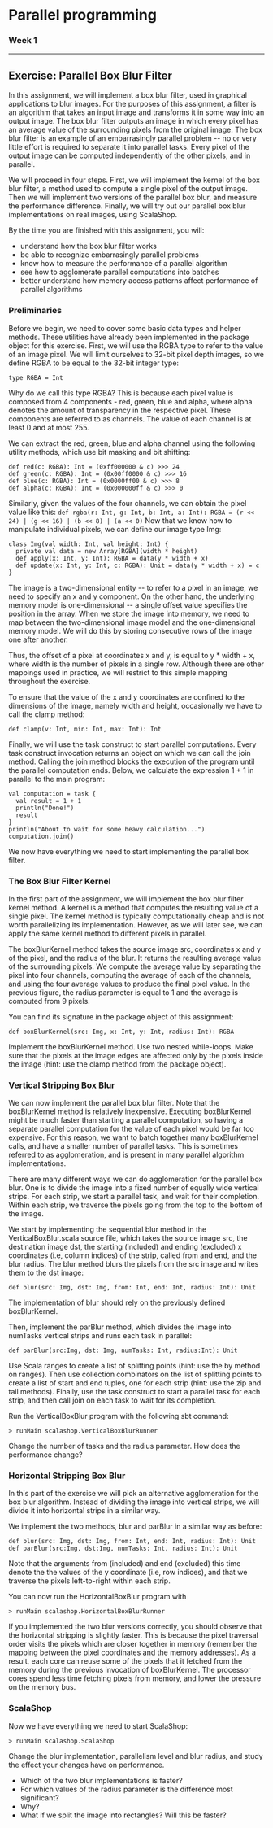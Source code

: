 # Parallel programming
### Week 1

-----------------------------
Exercise: Parallel Box Blur Filter
-----------------------------

In this assignment, we will implement a box blur filter, used in graphical applications to blur images. For the purposes of this assignment, a filter is an algorithm that takes an input image and transforms it in some way into an output image. The box blur filter outputs an image in which every pixel has an average value of the surrounding pixels from the original image. The box blur filter is an example of an embarrasingly parallel problem -- no or very little effort is required to separate it into parallel tasks. Every pixel of the output image can be computed independently of the other pixels, and in parallel.

We will proceed in four steps. First, we will implement the kernel of the box blur filter, a method used to compute a single pixel of the output image. Then we will implement two versions of the parallel box blur, and measure the performance difference. Finally, we will try out our parallel box blur implementations on real images, using ScalaShop.

By the time you are finished with this assignment, you will:

* understand how the box blur filter works
* be able to recognize embarrasingly parallel problems
* know how to measure the performance of a parallel algorithm
* see how to agglomerate parallel computations into batches
* better understand how memory access patterns affect performance of parallel algorithms

### Preliminaries

Before we begin, we need to cover some basic data types and helper methods. These utilities have already been implemented in the package object for this exercise. First, we will use the RGBA type to refer to the value of an image pixel. We will limit ourselves to 32-bit pixel depth images, so we define RGBA to be equal to the 32-bit integer type:
```
type RGBA = Int
```
Why do we call this type RGBA? This is because each pixel value is composed from 4 components - red, green, blue and alpha, where alpha denotes the amount of transparency in the respective pixel. These components are referred to as channels. The value of each channel is at least 0 and at most 255.

We can extract the red, green, blue and alpha channel using the following utility methods, which use bit masking and bit shifting:
```
def red(c: RGBA): Int = (0xff000000 & c) >>> 24
def green(c: RGBA): Int = (0x00ff0000 & c) >>> 16
def blue(c: RGBA): Int = (0x0000ff00 & c) >>> 8
def alpha(c: RGBA): Int = (0x000000ff & c) >>> 0
```
Similarly, given the values of the four channels, we can obtain the pixel value like this:
``
def rgba(r: Int, g: Int, b: Int, a: Int): RGBA =
  (r << 24) | (g << 16) | (b << 8) | (a << 0)
``
Now that we know how to manipulate individual pixels, we can define our image type Img:
```
class Img(val width: Int, val height: Int) {
  private val data = new Array[RGBA](width * height)
  def apply(x: Int, y: Int): RGBA = data(y * width + x)
  def update(x: Int, y: Int, c: RGBA): Unit = data(y * width + x) = c
}
```
The image is a two-dimensional entity -- to refer to a pixel in an image, we need to specify an x and y component. On the other hand, the underlying memory model is one-dimensional -- a single offset value specifies the position in the array. When we store the image into memory, we need to map between the two-dimensional image model and the one-dimensional memory model. We will do this by storing consecutive rows of the image one after another.

Thus, the offset of a pixel at coordinates x and y, is equal to y * width + x, where width is the number of pixels in a single row. Although there are other mappings used in practice, we will restrict to this simple mapping throughout the exercise.

To ensure that the value of the x and y coordinates are confined to the dimensions of the image, namely width and height, occasionally we have to call the clamp method:
```
def clamp(v: Int, min: Int, max: Int): Int
```
Finally, we will use the task construct to start parallel computations. Every task construct invocation returns an object on which we can call the join method. Calling the join method blocks the execution of the program until the parallel computation ends. Below, we calculate the expression 1 + 1 in parallel to the main program:
```
val computation = task {
  val result = 1 + 1
  println("Done!")
  result
}
println("About to wait for some heavy calculation...")
computation.join()
```
We now have everything we need to start implementing the parallel box filter.

### The Box Blur Filter Kernel

In the first part of the assignment, we will implement the box blur filter kernel method. A kernel is a method that computes the resulting value of a single pixel. The kernel method is typically computationally cheap and is not worth parallelizing its implementation. However, as we will later see, we can apply the same kernel method to different pixels in parallel.


The boxBlurKernel method takes the source image src, coordinates x and y of the pixel, and the radius of the blur. It returns the resulting average value of the surrounding pixels. We compute the average value by separating the pixel into four channels, computing the average of each of the channels, and using the four average values to produce the final pixel value. In the previous figure, the radius parameter is equal to 1 and the average is computed from 9 pixels.

You can find its signature in the package object of this assignment:
```
def boxBlurKernel(src: Img, x: Int, y: Int, radius: Int): RGBA
```
Implement the boxBlurKernel method. Use two nested while-loops. Make sure that the pixels at the image edges are affected only by the pixels inside the image (hint: use the clamp method from the package object).

### Vertical Stripping Box Blur

We can now implement the parallel box blur filter. Note that the boxBlurKernel method is relatively inexpensive. Executing boxBlurKernel might be much faster than starting a parallel computation, so having a separate parallel computation for the value of each pixel would be far too expensive. For this reason, we want to batch together many boxBlurKernel calls, and have a smaller number of parallel tasks. This is sometimes referred to as agglomeration, and is present in many parallel algorithm implementations.

There are many different ways we can do agglomeration for the parallel box blur. One is to divide the image into a fixed number of equally wide vertical strips. For each strip, we start a parallel task, and wait for their completion. Within each strip, we traverse the pixels going from the top to the bottom of the image.

We start by implementing the sequential blur method in the VerticalBoxBlur.scala source file, which takes the source image src, the destination image dst, the starting (included) and ending (excluded) x coordinates (i.e, column indices) of the strip, called from and end, and the blur radius. The blur method blurs the pixels from the src image and writes them to the dst image:
```
def blur(src: Img, dst: Img, from: Int, end: Int, radius: Int): Unit
```
The implementation of blur should rely on the previously defined boxBlurKernel.

Then, implement the parBlur method, which divides the image into numTasks vertical strips and runs each task in parallel:
```
def parBlur(src:Img, dst: Img, numTasks: Int, radius:Int): Unit
```
Use Scala ranges to create a list of splitting points (hint: use the by method on ranges). Then use collection combinators on the list of splitting points to create a list of start and end tuples, one for each strip (hint: use the zip and tail methods). Finally, use the task construct to start a parallel task for each strip, and then call join on each task to wait for its completion.

Run the VerticalBoxBlur program with the following sbt command:
```
> runMain scalashop.VerticalBoxBlurRunner
```
Change the number of tasks and the radius parameter. How does the performance change?

### Horizontal Stripping Box Blur

In this part of the exercise we will pick an alternative agglomeration for the box blur algorithm. Instead of dividing the image into vertical strips, we will divide it into horizontal strips in a similar way.

We implement the two methods, blur and parBlur in a similar way as before:
```
def blur(src: Img, dst: Img, from: Int, end: Int, radius: Int): Unit
def parBlur(src:Img, dst:Img, numTasks: Int, radius: Int): Unit
```
Note that the arguments from (included) and end (excluded) this time denote the the values of the y coordinate (i.e, row indices), and that we traverse the pixels left-to-right within each strip.

You can now run the HorizontalBoxBlur program with
```
> runMain scalashop.HorizontalBoxBlurRunner
```
If you implemented the two blur versions correctly, you should observe that the horizontal stripping is slightly faster. This is because the pixel traversal order visits the pixels which are closer together in memory (remember the mapping between the pixel coordinates and the memory addresses). As a result, each core can reuse some of the pixels that it fetched from the memory during the previous invocation of boxBlurKernel. The processor cores spend less time fetching pixels from memory, and lower the pressure on the memory bus.

### ScalaShop

Now we have everything we need to start ScalaShop:
```
> runMain scalashop.ScalaShop
```
Change the blur implementation, parallelism level and blur radius, and study the effect your changes have on performance.

* Which of the two blur implementations is faster?
* For which values of the radius parameter is the difference most significant?
* Why?
* What if we split the image into rectangles? Will this be faster?
